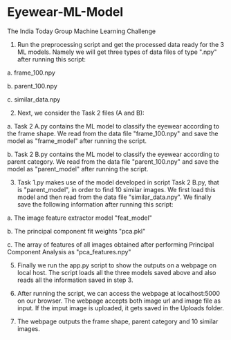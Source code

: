 # Eyewear-ML-Model
The India Today Group Machine Learning Challenge

1. Run the preprocessing script and get the processed data ready for the 3 ML models. Namely we will get three types of data files of type ".npy" after running this script:

a. frame_100.npy

b. parent_100.npy

c. similar_data.npy
  
2. Next, we consider the Task 2 files (A and B):

a. Task 2 A.py contains the ML model to classify the eyewear according to the frame shape. We read from the data file "frame_100.npy" and save the model as "frame_model" after running the script.

b. Task 2 B.py contains the ML model to classify the eyewear according to parent category. We read from the data file "parent_100.npy" and save the model as "parent_model" after running the script.

3. Task 1.py makes use of the model developed in script Task 2 B.py, that is "parent_model", in order to find 10 similar images. We first load this model and then read from the data file "similar_data.npy". We finally save the following information after running this script:

a. The image feature extractor model "feat_model"

b. The principal component fit weights "pca.pkl"

c. The array of features of all images obtained after performing Principal Component Analysis as "pca_features.npy"

5. Finally we run the app.py script to show the outputs on a webpage on local host. The script loads all the three models saved above and also reads all the information saved in step 3.  

6. After running the script, we can access the webpage at localhost:5000 on our browser. The webpage accepts both image url and image file as input. If the imput image is uploaded, it gets saved in the Uploads folder.

7. The webpage outputs the frame shape, parent category and 10 similar images.

